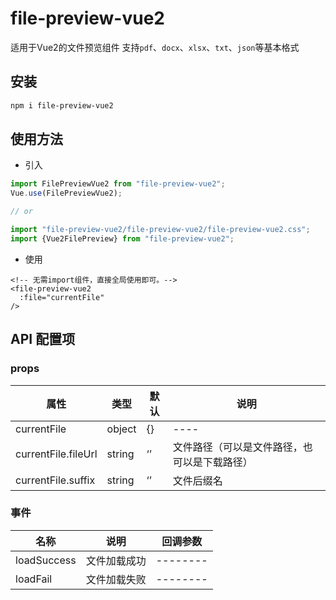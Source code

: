 # file-preview-vue2

适用于Vue2的文件预览组件
支持`pdf`、`docx`、`xlsx`、`txt`、`json`等基本格式

## 安装

```bash
npm i file-preview-vue2
```

## 使用方法

- 引入

```javascript
import FilePreviewVue2 from "file-preview-vue2";
Vue.use(FilePreviewVue2);

// or 

import "file-preview-vue2/file-preview-vue2/file-preview-vue2.css";
import {Vue2FilePreview} from "file-preview-vue2";
```

- 使用

```vue
<!-- 无需import组件，直接全局使用即可。-->
<file-preview-vue2
  :file="currentFile"
/>
```

## API 配置项

### props

| 属性           | 类型     | 默认 | 说明                     |
|--------------|--------|----|------------------------|
| currentFile  | object | {} | ----                   |
| currentFile.fileUrl | string | ‘’ | 文件路径（可以是文件路径，也可以是下载路径） |
| currentFile.suffix | string | ‘’ | 文件后缀名                  |

### 事件

| 名称 | 说明     | 回调参数 |
| ---- |--------| -------- |
| loadSuccess | 文件加载成功 | -------- |
| loadFail | 文件加载失败 | -------- |

